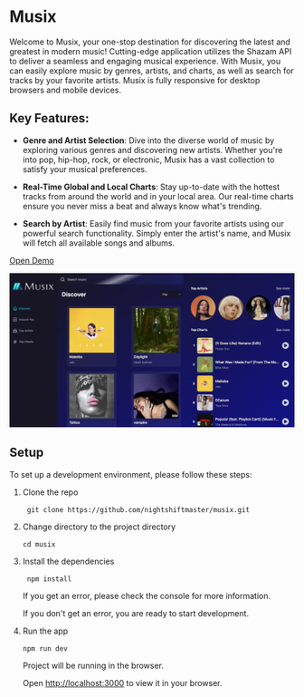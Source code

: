# Musix

Welcome to Musix, your one-stop destination for discovering the latest and greatest in modern music! Cutting-edge application utilizes the Shazam API to deliver a seamless and engaging musical experience. With Musix, you can easily explore music by genres, artists, and charts, as well as search for tracks by your favorite artists. Musix is fully responsive for desktop browsers and mobile devices.

## Key Features:

- **Genre and Artist Selection**: Dive into the diverse world of music by exploring various genres and discovering new artists. Whether you're into pop, hip-hop, rock, or electronic, Musix has a vast collection to satisfy your musical preferences.

- **Real-Time Global and Local Charts**: Stay up-to-date with the hottest tracks from around the world and in your local area. Our real-time charts ensure you never miss a beat and always know what's trending.

- **Search by Artist**: Easily find music from your favorite artists using our powerful search functionality. Simply enter the artist's name, and Musix will fetch all available songs and albums.

[Open Demo](https://musix-application.netlify.app)

![image](desktop.jpeg)

## Setup

To set up a development environment, please follow these steps:

1. Clone the repo

   ```shell
    git clone https://github.com/nightshiftmaster/musix.git
   ```

2. Change directory to the project directory

   ```shell
   cd musix
   ```

3. Install the dependencies

   ```shell
    npm install
   ```

   If you get an error, please check the console for more information.

   If you don't get an error, you are ready to start development.

4. Run the app

   ```shell
   npm run dev
   ```

   Project will be running in the browser.

   Open [http://localhost:3000](http://localhost:3000) to view it in your browser.
